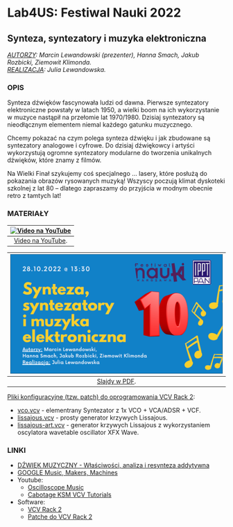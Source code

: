 # Lab4US: Festiwal Nauki 2022

## Synteza, syntezatory i muzyka elektroniczna
<i><u>AUTORZY</u>: Marcin Lewandowski (prezenter), Hanna Smach, Jakub Rozbicki, Ziemowit Klimonda.
<br/>
<u>REALIZACJA</u>: Julia Lewandowska.</i>

<!--- [Prezentacja w IPPT PAN (28.09.2022)](figs/photo-1.jpg)] --->

### OPIS
Synteza dźwięków fascynowała ludzi od dawna. Pierwsze syntezatory elektroniczne powstały w latach 1950, a wielki boom na ich wykorzystanie w muzyce nastąpił na przełomie lat 1970/1980. Dzisiaj syntezatory są nieodłącznym elementem niemal każdego gatunku muzycznego. 

Chcemy pokazać na czym polega synteza dźwięku i jak zbudowane są syntezatory analogowe i cyfrowe. Do dzisiaj dźwiękowcy i artyści wykorzystują ogromne syntezatory modularne do tworzenia unikalnych dźwięków, które znamy z filmów.

Na Wielki Finał szykujemy coś specjalnego … lasery, które posłużą do pokazania obrazów rysowanych muzyką!
Wszyscy poczują klimat dyskoteki szkolnej z lat 80 – dlatego zapraszamy do przyjścia w modnym obecnie retro z tamtych lat!

### MATERIAŁY

| [![Video na YouTube](https://img.youtube.com/vi/xMd9vkKNp2s/sddefault.jpg)](https://www.youtube.com/watch?v=xMd9vkKNp2s) |
|:--:|
| [Video na YouTube](https://www.youtube.com/watch?v=xMd9vkKNp2s). |

| [![Slajdy w PDF](figs/2022-Festiwal-Music_Synth.png)](2022-Festiwal-Music_Synth.pdf) |
|:--:|
| [Slajdy w PDF](2022-Festiwal-Music_Synth.pdf). |

<u>Pliki konfiguracyjne (tzw. patch) do oprogramowania [VCV Rack 2](https://vcvrack.com/Rack)</u>:

- [vco.vcv](vcv/vco.vcv) - elementrany Syntezator z 1x VCO + VCA/ADSR + VCF.
- [lissajous.vcv](vcv/lissajous.vcv) - prosty generator krzywych Lissajous.
- [lissajous-art.vcv](vcv/lissajous-art.vcv) - generator krzywych Lissajous z wykorzystaniem oscylatora wavetable oscillator XFX Wave.


### LINKI
- [DŹWIĘK MUZYCZNY - Właściwości, analiza i resynteza addytywna](https://sound.eti.pg.gda.pl/student/eim/02-DzwiekMuzyczny.pdf)
- [GOOGLE Music, Makers, Machines](https://artsandculture.google.com/project/music-makers-and-machines)
- Youtube:
    - [Oscilloscope Music](https://www.youtube.com/c/jerobeamfenderson1)
    - [Cabotage KSM VCV Tutorials](https://www.youtube.com/playlist?list=PLCsHEamPSpEzLB-qONN3VkfwLvApAVVBE)
- Software:
    - [VCV Rack 2](https://vcvrack.com/Rack)
    - [Patche do VCV Rack 2](https://patchstorage.com/platform/vcv-rack/)